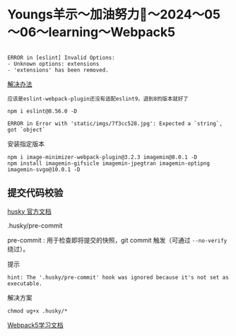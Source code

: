 # Youngs羊示～加油努力💪～2024～05～06～learning～Webpack5


```

ERROR in [eslint] Invalid Options:
- Unknown options: extensions
- 'extensions' has been removed.

````
[解决办法](https://juejin.cn/post/7359461815376805939)
```
应该是eslint-webpack-plugin还没有适配eslint9，退到8的版本就好了

npm i eslint@8.56.0 -D

```


```
ERROR in Error with 'static/imgs/7f3cc528.jpg': Expected a `string`, got `object`
```

安装指定版本
```
npm i image-minimizer-webpack-plugin@3.2.3 imagemin@8.0.1 -D
npm install imagemin-gifsicle imagemin-jpegtran imagemin-optipng imagemin-svgo@10.0.1 -D
```



## 提交代码校验

[husky 官方文档](https://typicode.github.io/husky/#/)


.husky/pre-commit

pre-commit : 用于检查即将提交的快照，git commit 触发（可通过 ```--no-verify``` 绕过）。


提示
```
hint: The '.husky/pre-commit' hook was ignored because it's not set as executable.
```

解决方案

```chmod ug+x .husky/*```



[Webpack5学习文档](https://ivanlee99.github.io/Webpack5/webpack_docs/dist/)



